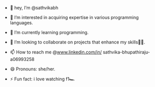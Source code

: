 - 👋 hey, I’m @sathvikabh
- 👀 I’m interested in acquiring expertise in various programming languages.
- 🌱 I’m currently learning programming.
- 💞️ I’m looking to collaborate on projects that enhance my skills✍🏻.
- 📫 How to reach me  @www.linkedin.com/in/
sathvika-bhupathiraju-a06993258

- 😄 Pronouns: she/her.
- ⚡ Fun fact: i love watching f1🏎️

<!---
sathvikabh/sathvikabh is a ✨ special ✨ repository because its `README.md` (this file) appears on your GitHub profile.
You can click the Preview link to take a look at your changes.
--->
